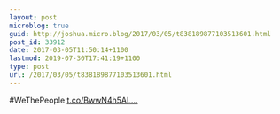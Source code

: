 ```yaml
---
layout: post
microblog: true
guid: http://joshua.micro.blog/2017/03/05/t838189877103513601.html
post_id: 33912
date: 2017-03-05T11:50:14+1100
lastmod: 2019-07-30T17:41:19+1100
type: post
url: /2017/03/05/t838189877103513601.html
---
```

#WeThePeople [t.co/BwwN4h5AL...](https://t.co/BwwN4h5ALy)
